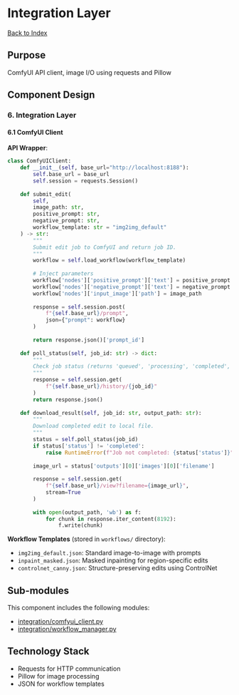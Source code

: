 # Integration Layer

[Back to Index](../index.md)

## Purpose
ComfyUI API client, image I/O using requests and Pillow

## Component Design

### 6. Integration Layer

#### 6.1 ComfyUI Client

**API Wrapper**:

```python
class ComfyUIClient:
    def __init__(self, base_url="http://localhost:8188"):
        self.base_url = base_url
        self.session = requests.Session()
    
    def submit_edit(
        self,
        image_path: str,
        positive_prompt: str,
        negative_prompt: str,
        workflow_template: str = "img2img_default"
    ) -> str:
        """
        Submit edit job to ComfyUI and return job ID.
        """
        workflow = self.load_workflow(workflow_template)
        
        # Inject parameters
        workflow['nodes']['positive_prompt']['text'] = positive_prompt
        workflow['nodes']['negative_prompt']['text'] = negative_prompt
        workflow['nodes']['input_image']['path'] = image_path
        
        response = self.session.post(
            f"{self.base_url}/prompt",
            json={"prompt": workflow}
        )
        
        return response.json()['prompt_id']
    
    def poll_status(self, job_id: str) -> dict:
        """
        Check job status (returns 'queued', 'processing', 'completed', 'failed').
        """
        response = self.session.get(
            f"{self.base_url}/history/{job_id}"
        )
        return response.json()
    
    def download_result(self, job_id: str, output_path: str):
        """
        Download completed edit to local file.
        """
        status = self.poll_status(job_id)
        if status['status'] != 'completed':
            raise RuntimeError(f"Job not completed: {status['status']}")
        
        image_url = status['outputs'][0]['images'][0]['filename']
        
        response = self.session.get(
            f"{self.base_url}/view?filename={image_url}",
            stream=True
        )
        
        with open(output_path, 'wb') as f:
            for chunk in response.iter_content(8192):
                f.write(chunk)
```

**Workflow Templates** (stored in `workflows/` directory):

- `img2img_default.json`: Standard image-to-image with prompts
- `inpaint_masked.json`: Masked inpainting for region-specific edits
- `controlnet_canny.json`: Structure-preserving edits using ControlNet

## Sub-modules

This component includes the following modules:

- [integration/comfyui_client.py](./comfyui_client/comfyui_client.md)
- [integration/workflow_manager.py](./workflow_manager/workflow_manager.md)

## Technology Stack

- Requests for HTTP communication
- Pillow for image processing
- JSON for workflow templates